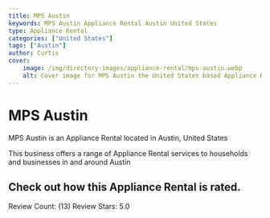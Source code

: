 ```yaml
---
title: MPS Austin
keywords: MPS Austin Appliance Rental Austin United States 
type: Appliance Rental 
categories: ["United States"]
tags: ["Austin"]
author: Curtis
cover:
    image: /img/directory-images/appliance-rental/mps-austin.webp
    alt: Cover image for MPS Austin the United States based Appliance Rental servicing Austin 
---
```


# MPS Austin
MPS Austin is an Appliance Rental located in Austin, United States

This business offers a range of Appliance Rental services to households and businesses in and around Austin

## Check out how this Appliance Rental is rated.
Review Count: (13)
Review Stars: 5.0
